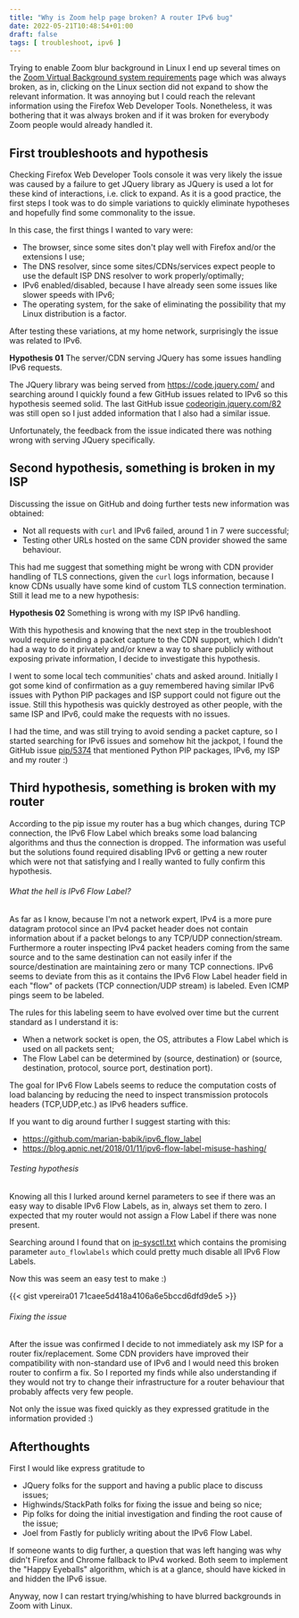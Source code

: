 ```yaml
---
title: "Why is Zoom help page broken? A router IPv6 bug"
date: 2022-05-21T10:48:54+01:00
draft: false
tags: [ troubleshoot, ipv6 ]
---
```


Trying to enable Zoom blur background in Linux I end up several times on the [Zoom Virtual Background system requirements](https://support.zoom.us/hc/en-us/articles/360043484511) page which was always broken, as in, clicking on the Linux section did not expand to show the relevant information. It was annoying but I could reach the relevant information using the Firefox Web Developer Tools.
Nonetheless, it was bothering that it was always broken and if it was broken for everybody Zoom people would already handled it.


## First troubleshoots and hypothesis

Checking Firefox Web Developer Tools console it was very likely the issue was caused by a failure to get JQuery library as JQuery is used a lot for these kind of interactions, i.e. click to expand. As it is a good practice, the first steps I took was to do simple variations to quickly eliminate hypotheses and hopefully find some commonality to the issue. 

In this case, the first things I wanted to vary were:

* The browser, since some sites don't play well with Firefox and/or the extensions I use;
* The DNS resolver, since some sites/CDNs/services expect people to use the default ISP DNS resolver to work properly/optimally;
* IPv6 enabled/disabled, because I have already seen some issues like slower speeds with IPv6;
* The operating system, for the sake of eliminating the possibility that my Linux distribution is a factor.

After testing these variations, at my home network, surprisingly the issue was related to IPv6.

**Hypothesis 01** The server/CDN serving JQuery has some issues handling IPv6 requests.

The JQuery library was being served from https://code.jquery.com/ and searching around I quickly found a few GitHub issues related to IPv6 so this hypothesis seemed solid. The last GitHub issue [codeorigin.jquery.com/82](https://github.com/jquery/codeorigin.jquery.com/issues/82) was still open so I just added information that I also had a similar issue.

Unfortunately, the feedback from the issue indicated there was nothing wrong with serving JQuery specifically.

## Second hypothesis, something is broken in my ISP

Discussing the issue on GitHub and doing further tests new information was obtained:

* Not all requests with `curl` and IPv6 failed, around 1 in 7 were successful;
* Testing other URLs hosted on the same CDN provider showed the same behaviour.

This had me suggest that something might be wrong with CDN provider handling of TLS connections, given the `curl` logs information, because I know CDNs  usually have some kind of custom TLS connection termination. Still it lead me to a new hypothesis:

**Hypothesis 02** Something is wrong with my ISP IPv6 handling.

With this hypothesis and knowing that the next step in the troubleshoot would require sending a packet capture to the CDN support, which I didn't had a way to do it privately and/or knew a way to share publicly without exposing private information, I decide to investigate this hypothesis.

I went to some local tech communities' chats and asked around. Initially I got some kind of confirmation as a guy remembered having similar IPv6 issues with Python PIP packages and ISP support could not figure out the issue. Still this hypothesis was quickly destroyed as other people, with the same ISP and IPv6, could make the requests with no issues.

I had the time, and was still trying to avoid sending a packet capture, so I started searching for IPv6 issues and somehow hit the jackpot, I found the GitHub issue [pip/5374](https://github.com/pypa/pip/issues/5374) that mentioned Python PIP packages, IPv6, my ISP and my router :)

## Third hypothesis, something is broken with my router

According to the pip issue my router has a bug which changes, during TCP connection, the IPv6 Flow Label which breaks some load balancing algorithms and thus the connection is dropped. The information was useful but the solutions found required disabling IPv6 or getting a new router which were not that satisfying and I really wanted to fully confirm this hypothesis.

###### What the hell is IPv6 Flow Label?

As far as I know, because I'm not a network expert, IPv4 is a more pure datagram protocol since an IPv4 packet header does not contain information about if a packet belongs to any TCP/UDP connection/stream. Furthermore a router inspecting IPv4 packet headers coming from the same source and to the same destination can not easily infer if the source/destination are maintaining zero or many TCP connections. IPv6 seems to deviate from this as it contains the IPv6 Flow Label header field in each "flow" of packets (TCP connection/UDP stream) is labeled. Even ICMP pings seem to be labeled. 

The rules for this labeling seem to have evolved over time but the current standard as I understand it is:

* When a network socket is open, the OS, attributes a Flow Label which is used on all packets sent;
* The Flow Label can be determined by (source, destination) or (source, destination, protocol, source port, destination port).

The goal for IPv6 Flow Labels seems to reduce the computation costs of load balancing by reducing the need to inspect transmission protocols headers (TCP,UDP,etc.) as IPv6 headers suffice.

If you want to dig around further I suggest starting with this:
* https://github.com/marian-babik/ipv6_flow_label
* https://blog.apnic.net/2018/01/11/ipv6-flow-label-misuse-hashing/

###### Testing hypothesis

Knowing all this I lurked around kernel parameters to see if there was an easy way to disable IPv6 Flow Labels, as in, always set them to zero. I expected that my router would not assign a Flow Label if there was none present.

Searching around I found that on [ip-sysctl.txt](https://www.kernel.org/doc/Documentation/networking/ip-sysctl.txt) which contains the promising parameter `auto_flowlabels` which could pretty much disable all IPv6 Flow Labels.

Now this was seem an easy test to make :)

{{< gist vpereira01 71caee5d418a4106a6e5bccd6dfd9de5 >}}

###### Fixing the issue

After the issue was confirmed I decide to not immediately ask my ISP for a router fix/replacement. Some CDN providers have improved their compatibility with non-standard use of IPv6 and I would need this broken router to confirm a fix. So I reported my finds while also understanding if they would not try to change their infrastructure for a router behaviour that probably affects very few people.

Not only the issue was fixed quickly as they expressed gratitude in the information provided :)

## Afterthoughts

First I would like express gratitude to
* JQuery folks for the support and having a public place to discuss issues;
* Highwinds/StackPath folks for fixing the issue and being so nice;
* Pip folks for doing the initial investigation and finding the root cause of the issue;
* Joel from Fastly for publicly writing about the IPv6 Flow Label. 

If someone wants to dig further, a question that was left hanging was why didn't Firefox and Chrome fallback to IPv4 worked. Both seem to implement the "Happy Eyeballs" algorithm, which is at a glance, should have kicked in and hidden the IPv6 issue.

Anyway, now I can restart trying/whishing to have blurred backgrounds in Zoom with Linux.